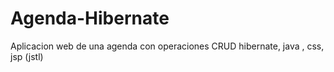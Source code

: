 Agenda-Hibernate
================

Aplicacion web de una agenda con operaciones CRUD hibernate, java , css, jsp (jstl)
